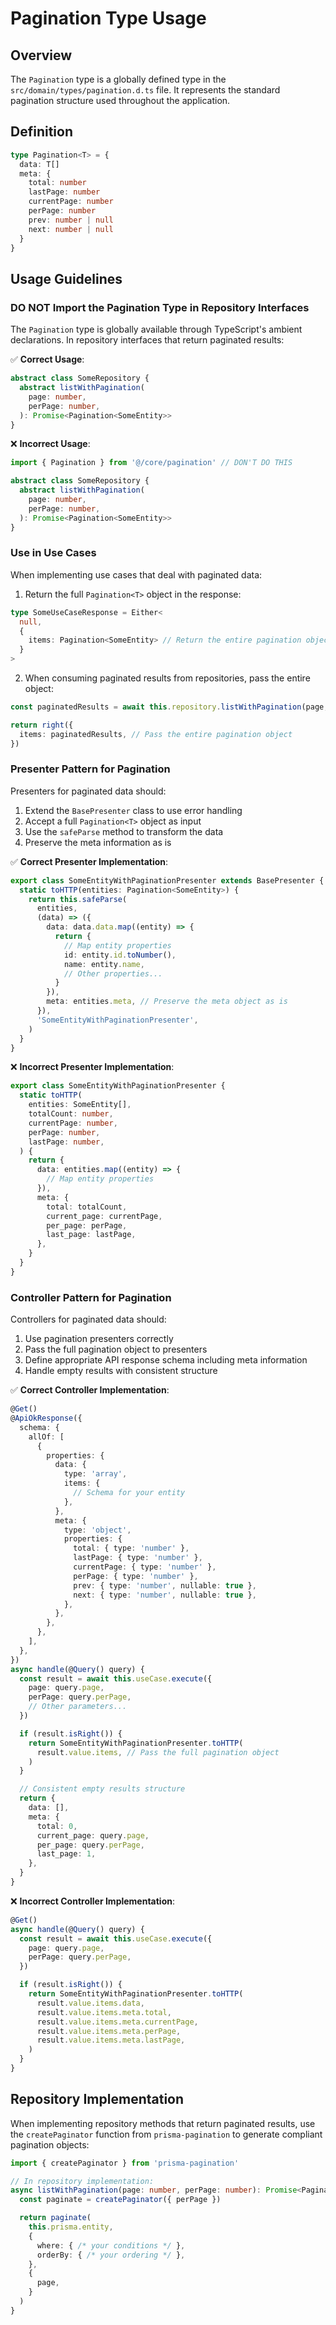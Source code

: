 # Pagination Type Usage

## Overview

The `Pagination` type is a globally defined type in the `src/domain/types/pagination.d.ts` file. It represents the standard pagination structure used throughout the application.

## Definition

```typescript
type Pagination<T> = {
  data: T[]
  meta: {
    total: number
    lastPage: number
    currentPage: number
    perPage: number
    prev: number | null
    next: number | null
  }
}
```

## Usage Guidelines

### DO NOT Import the Pagination Type in Repository Interfaces

The `Pagination` type is globally available through TypeScript's ambient declarations. In repository interfaces that return paginated results:

✅ **Correct Usage**:

```typescript
abstract class SomeRepository {
  abstract listWithPagination(
    page: number,
    perPage: number,
  ): Promise<Pagination<SomeEntity>>
}
```

❌ **Incorrect Usage**:

```typescript
import { Pagination } from '@/core/pagination' // DON'T DO THIS

abstract class SomeRepository {
  abstract listWithPagination(
    page: number,
    perPage: number,
  ): Promise<Pagination<SomeEntity>>
}
```

### Use in Use Cases

When implementing use cases that deal with paginated data:

1. Return the full `Pagination<T>` object in the response:

```typescript
type SomeUseCaseResponse = Either<
  null,
  {
    items: Pagination<SomeEntity> // Return the entire pagination object
  }
>
```

2. When consuming paginated results from repositories, pass the entire object:

```typescript
const paginatedResults = await this.repository.listWithPagination(page, perPage)

return right({
  items: paginatedResults, // Pass the entire pagination object
})
```

### Presenter Pattern for Pagination

Presenters for paginated data should:

1. Extend the `BasePresenter` class to use error handling
2. Accept a full `Pagination<T>` object as input
3. Use the `safeParse` method to transform the data
4. Preserve the meta information as is

✅ **Correct Presenter Implementation**:

```typescript
export class SomeEntityWithPaginationPresenter extends BasePresenter {
  static toHTTP(entities: Pagination<SomeEntity>) {
    return this.safeParse(
      entities,
      (data) => ({
        data: data.data.map((entity) => {
          return {
            // Map entity properties
            id: entity.id.toNumber(),
            name: entity.name,
            // Other properties...
          }
        }),
        meta: entities.meta, // Preserve the meta object as is
      }),
      'SomeEntityWithPaginationPresenter',
    )
  }
}
```

❌ **Incorrect Presenter Implementation**:

```typescript
export class SomeEntityWithPaginationPresenter {
  static toHTTP(
    entities: SomeEntity[],
    totalCount: number,
    currentPage: number,
    perPage: number,
    lastPage: number,
  ) {
    return {
      data: entities.map((entity) => {
        // Map entity properties
      }),
      meta: {
        total: totalCount,
        current_page: currentPage,
        per_page: perPage,
        last_page: lastPage,
      },
    }
  }
}
```

### Controller Pattern for Pagination

Controllers for paginated data should:

1. Use pagination presenters correctly
2. Pass the full pagination object to presenters
3. Define appropriate API response schema including meta information
4. Handle empty results with consistent structure

✅ **Correct Controller Implementation**:

```typescript
@Get()
@ApiOkResponse({
  schema: {
    allOf: [
      {
        properties: {
          data: {
            type: 'array',
            items: {
              // Schema for your entity
            },
          },
          meta: {
            type: 'object',
            properties: {
              total: { type: 'number' },
              lastPage: { type: 'number' },
              currentPage: { type: 'number' },
              perPage: { type: 'number' },
              prev: { type: 'number', nullable: true },
              next: { type: 'number', nullable: true },
            },
          },
        },
      },
    ],
  },
})
async handle(@Query() query) {
  const result = await this.useCase.execute({
    page: query.page,
    perPage: query.perPage,
    // Other parameters...
  })

  if (result.isRight()) {
    return SomeEntityWithPaginationPresenter.toHTTP(
      result.value.items, // Pass the full pagination object
    )
  }

  // Consistent empty results structure
  return {
    data: [],
    meta: {
      total: 0,
      current_page: query.page,
      per_page: query.perPage,
      last_page: 1,
    },
  }
}
```

❌ **Incorrect Controller Implementation**:

```typescript
@Get()
async handle(@Query() query) {
  const result = await this.useCase.execute({
    page: query.page,
    perPage: query.perPage,
  })

  if (result.isRight()) {
    return SomeEntityWithPaginationPresenter.toHTTP(
      result.value.items.data,
      result.value.items.meta.total,
      result.value.items.meta.currentPage,
      result.value.items.meta.perPage,
      result.value.items.meta.lastPage,
    )
  }
}
```

## Repository Implementation

When implementing repository methods that return paginated results, use the `createPaginator` function from `prisma-pagination` to generate compliant pagination objects:

```typescript
import { createPaginator } from 'prisma-pagination'

// In repository implementation:
async listWithPagination(page: number, perPage: number): Promise<Pagination<Entity>> {
  const paginate = createPaginator({ perPage })

  return paginate(
    this.prisma.entity,
    {
      where: { /* your conditions */ },
      orderBy: { /* your ordering */ },
    },
    {
      page,
    }
  )
}
```
